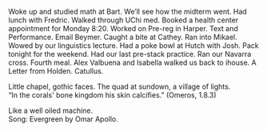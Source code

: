 Woke up and studied math at Bart. We’ll see how the midterm went. Had lunch with Fredric. Walked through UChi med. Booked a health center appointment for Monday 8:20. Worked on Pre-reg in Harper. Text and Performance. Email Beymer. Caught a bite at Cathey. Ran into Mikael. Wowed by our linguistics lecture. Had a poke bowl at Hutch with Josh. Pack tonight for the weekend. Had our last pre-stack practice. Ran our Navarra cross. Fourth meal. Alex Valbuena and Isabella walked us back to ihouse. A Letter from Holden. Catullus. 

Little chapel, gothic faces. The quad at sundown, a village of lights.   
“In the corals' bone kingdom his skin calcifies.” (Omeros, 1.8.3)

Like a well oiled machine.  
Song: Evergreen by Omar Apollo.